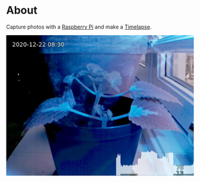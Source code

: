 # About

Capture photos with a [Raspberry Pi](https://www.raspberrypi.org/) and make a [Timelapse](https://en.wikipedia.org/wiki/Time-lapse_photography).

![Sample frame](sample_frame.png "Sample frame")
